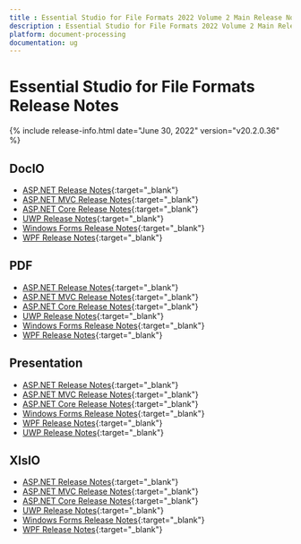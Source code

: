```yaml
---
title : Essential Studio for File Formats 2022 Volume 2 Main Release Notes  
description : Essential Studio for File Formats 2022 Volume 2 Main Release Notes  
platform: document-processing
documentation: ug
---
```


# Essential Studio for File Formats  Release Notes  

{% include release-info.html date="June 30, 2022" version="v20.2.0.36" %} 

## DocIO

* [ASP.NET Release Notes](/aspnet/release-notes/v20.2.0.36#docio){:target="_blank"}
* [ASP.NET MVC Release Notes](/aspnetmvc/release-notes/v20.2.0.36#docio){:target="_blank"}
* [ASP.NET Core Release Notes](/aspnet-core/release-notes/v20.2.0.36#docio){:target="_blank"}
* [UWP Release Notes](/uwp/release-notes/v20.2.0.36#docio){:target="_blank"}
* [Windows Forms Release Notes](/windowsforms/release-notes/v20.2.0.36#docio){:target="_blank"}
* [WPF Release Notes](/wpf/release-notes/v20.2.0.36#docio){:target="_blank"}


## PDF

* [ASP.NET Release Notes](/aspnet/release-notes/v20.2.0.36#pdf){:target="_blank"}
* [ASP.NET MVC Release Notes](/aspnetmvc/release-notes/v20.2.0.36#pdf){:target="_blank"}
* [ASP.NET Core Release Notes](/aspnet-core/release-notes/v20.2.0.36#pdf){:target="_blank"}
* [UWP Release Notes](/uwp/release-notes/v20.2.0.36#pdf){:target="_blank"}
* [Windows Forms Release Notes](/windowsforms/release-notes/v20.2.0.36#pdf){:target="_blank"}
* [WPF Release Notes](/wpf/release-notes/v20.2.0.36#pdf){:target="_blank"}


## Presentation

* [ASP.NET Release Notes](/aspnet/release-notes/v20.2.0.36#presentation){:target="_blank"}
* [ASP.NET MVC Release Notes](/aspnetmvc/release-notes/v20.2.0.36#presentation){:target="_blank"}
* [ASP.NET Core Release Notes](/aspnet-core/release-notes/v20.2.0.36#presentation){:target="_blank"}
* [Windows Forms Release Notes](/windowsforms/release-notes/v20.2.0.36#presentation){:target="_blank"}
* [WPF Release Notes](/wpf/release-notes/v20.2.0.36#presentation){:target="_blank"}
* [UWP Release Notes](/uwp/release-notes/v20.2.0.36#presentation){:target="_blank"}


## XlsIO

* [ASP.NET Release Notes](/aspnet/release-notes/v20.2.0.36#xlsio){:target="_blank"}
* [ASP.NET MVC Release Notes](/aspnetmvc/release-notes/v20.2.0.36#xlsio){:target="_blank"}
* [ASP.NET Core Release Notes](/aspnet-core/release-notes/v20.2.0.36#xlsio){:target="_blank"}
* [UWP Release Notes](/uwp/release-notes/v20.2.0.36#xlsio){:target="_blank"}
* [Windows Forms Release Notes](/windowsforms/release-notes/v20.2.0.36#xlsio){:target="_blank"}
* [WPF Release Notes](/wpf/release-notes/v20.2.0.36#xlsio){:target="_blank"}